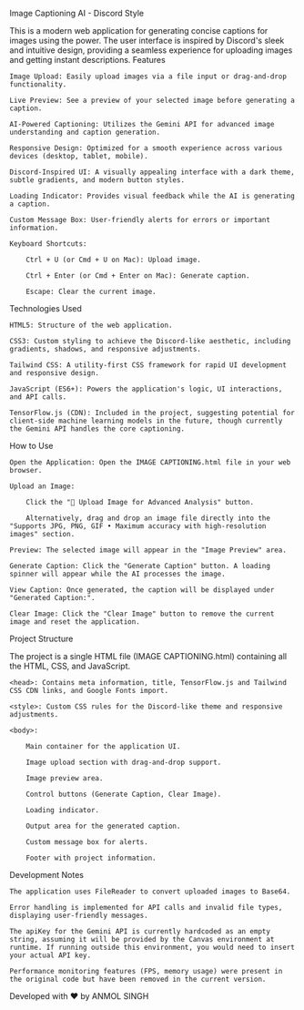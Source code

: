Image Captioning AI - Discord Style

This is a modern web application for generating concise captions for images using the power. The user interface is inspired by Discord's sleek and intuitive design, providing a seamless experience for uploading images and getting instant descriptions.
Features

    Image Upload: Easily upload images via a file input or drag-and-drop functionality.

    Live Preview: See a preview of your selected image before generating a caption.

    AI-Powered Captioning: Utilizes the Gemini API for advanced image understanding and caption generation.

    Responsive Design: Optimized for a smooth experience across various devices (desktop, tablet, mobile).

    Discord-Inspired UI: A visually appealing interface with a dark theme, subtle gradients, and modern button styles.

    Loading Indicator: Provides visual feedback while the AI is generating a caption.

    Custom Message Box: User-friendly alerts for errors or important information.

    Keyboard Shortcuts:

        Ctrl + U (or Cmd + U on Mac): Upload image.

        Ctrl + Enter (or Cmd + Enter on Mac): Generate caption.

        Escape: Clear the current image.

Technologies Used

    HTML5: Structure of the web application.

    CSS3: Custom styling to achieve the Discord-like aesthetic, including gradients, shadows, and responsive adjustments.

    Tailwind CSS: A utility-first CSS framework for rapid UI development and responsive design.

    JavaScript (ES6+): Powers the application's logic, UI interactions, and API calls.

    TensorFlow.js (CDN): Included in the project, suggesting potential for client-side machine learning models in the future, though currently the Gemini API handles the core captioning.

How to Use

    Open the Application: Open the IMAGE CAPTIONING.html file in your web browser.

    Upload an Image:

        Click the "📸 Upload Image for Advanced Analysis" button.

        Alternatively, drag and drop an image file directly into the "Supports JPG, PNG, GIF • Maximum accuracy with high-resolution images" section.

    Preview: The selected image will appear in the "Image Preview" area.

    Generate Caption: Click the "Generate Caption" button. A loading spinner will appear while the AI processes the image.

    View Caption: Once generated, the caption will be displayed under "Generated Caption:".

    Clear Image: Click the "Clear Image" button to remove the current image and reset the application.

Project Structure

The project is a single HTML file (IMAGE CAPTIONING.html) containing all the HTML, CSS, and JavaScript.

    <head>: Contains meta information, title, TensorFlow.js and Tailwind CSS CDN links, and Google Fonts import.

    <style>: Custom CSS rules for the Discord-like theme and responsive adjustments.

    <body>:

        Main container for the application UI.

        Image upload section with drag-and-drop support.

        Image preview area.

        Control buttons (Generate Caption, Clear Image).

        Loading indicator.

        Output area for the generated caption.

        Custom message box for alerts.

        Footer with project information.


Development Notes

    The application uses FileReader to convert uploaded images to Base64.

    Error handling is implemented for API calls and invalid file types, displaying user-friendly messages.

    The apiKey for the Gemini API is currently hardcoded as an empty string, assuming it will be provided by the Canvas environment at runtime. If running outside this environment, you would need to insert your actual API key.

    Performance monitoring features (FPS, memory usage) were present in the original code but have been removed in the current version.

Developed with ❤️ by ANMOL SINGH